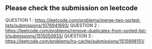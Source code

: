 ## Please check the submission on leetcode

QUESTION 1 : https://leetcode.com/problems/merge-two-sorted-lists/submissions/1076941693/
QUESTION 2 : https://leetcode.com/problems/remove-duplicates-from-sorted-list-ii/submissions/1515050933/
QUESTION 3 : https://leetcode.com/problems/lru-cache/submissions/1515998151/
